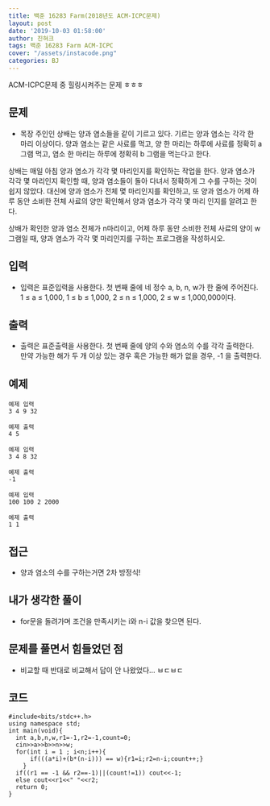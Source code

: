 ```yaml
---
title: 백준 16283 Farm(2018년도 ACM-ICPC문제)
layout: post
date: '2019-10-03 01:58:00'
author: 진혀크
tags: 백준 16283 Farm ACM-ICPC
cover: "/assets/instacode.png"
categories: BJ
---
```


ACM-ICPC문제 중 힐링시켜주는 문제 ㅎㅎㅎ

## 문제
* 목장 주인인 상배는 양과 염소들을 같이 기르고 있다. 기르는 양과 염소는 각각 한 마리 이상이다. 양과 염소는 같은 사료를 먹고, 양 한 마리는 하루에 사료를 정확히 a 그램 먹고, 염소 한 마리는 하루에 정확히 b 그램을 먹는다고 한다.

상배는 매일 아침 양과 염소가 각각 몇 마리인지를 확인하는 작업을 한다. 양과 염소가 각각 몇 마리인지 확인할 때, 양과 염소들이 돌아 다녀서 정확하게 그 수를 구하는 것이 쉽지 않았다. 대신에 양과 염소가 전체 몇 마리인지를 확인하고, 또 양과 염소가 어제 하루 동안 소비한 전체 사료의 양만 확인해서 양과 염소가 각각 몇 마리 인지를 알려고 한다.

상배가 확인한 양과 염소 전체가 n마리이고, 어제 하루 동안 소비한 전체 사료의 양이 w그램일 때, 양과 염소가 각각 몇 마리인지를 구하는 프로그램을 작성하시오.


## 입력
* 입력은 표준입력을 사용한다. 첫 번째 줄에 네 정수 a, b, n, w가 한 줄에 주어진다. 1 ≤ a ≤ 1,000, 1 ≤ b ≤ 1,000, 2 ≤ n ≤ 1,000, 2 ≤ w ≤ 1,000,000이다.

## 출력
* 출력은 표준출력을 사용한다. 첫 번째 줄에 양의 수와 염소의 수를 각각 출력한다. 만약 가능한 해가 두 개 이상 있는 경우 혹은 가능한 해가 없을 경우, -1 을 출력한다.

## 예제

    예제 입력
    3 4 9 32

    예제 출력
    4 5

    예제 입력
    3 4 8 32

    예제 출력
    -1

    예제 입력
    100 100 2 2000

    예제 출력
    1 1

## 접근

* 양과 염소의 수를 구하는거면 2차 방정식!

## 내가 생각한 풀이

* for문을 돌려가며 조건을 만족시키는 i와 n-i 값을 찾으면 된다.

## 문제를 풀면서 힘들었던 점

* 비교할 때 반대로 비교해서 답이 안 나왔었다... ㅂㄷㅂㄷ


## 코드

    #include<bits/stdc++.h>
    using namespace std;
    int main(void){
      int a,b,n,w,r1=-1,r2=-1,count=0;
      cin>>a>>b>>n>>w;
      for(int i = 1 ; i<n;i++){
          if(((a*i)+(b*(n-i))) == w){r1=i;r2=n-i;count++;}
        }
      if((r1 == -1 && r2==-1)||(count!=1)) cout<<-1;
      else cout<<r1<<" "<<r2;
      return 0;
    }
